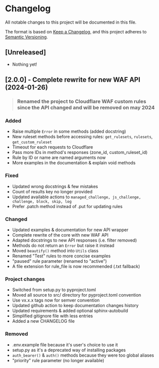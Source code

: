 # Changelog

All notable changes to this project will be documented in this file.

The format is based on [Keep a Changelog](https://keepachangelog.com/),
and this project adheres to [Semantic Versioning](https://semver.org/).

## [Unreleased]

- Nothing yet!

## [2.0.0] - Complete rewrite for new WAF API (2024-01-26)

> ### Renamed the project to Cloudflare WAF custom rules since the API changed and will be removed on may 2024

### Added

- Raise multiple `Error` in some methods (added docstring)
- New ruleset methods before accessing rules: `get_rulesets`, `rulesets`, `get_custom_ruleset`
- Timeout for each requests to Cloudflare
- Pass more IDs in method's responses (zone_id, custom_ruleset_id)
- Rule by ID or name are named arguments now
- More examples in the documentation & explain void methods

### Fixed

- Updated wrong docstrings & few mistakes
- Count of results key no longer provided
- Updated available actions to `managed_challenge, js_challenge, challenge, block, skip, log`
- Prefer .patch method instead of .put for updating rules

### Changed

- Updated examples & documentation for new API wrapper
- Complete rewrite of the core with new WAF API
- Adapted docstrings to new API responses (i.e. filter removed)
- Methods do not return an `Error` but raise it instead
- Moved `beautify()` method into `Utils` class
- Renamed "Test" rules to more concise examples
- "paused" rule parameter (renamed to "active")
- A file extension for rule_file is now recommended (.txt fallback)
  
### Project changes

- Switched from setup.py to pyproject.toml
- Moved all source to src/ directory for pyproject.toml convention
- Use vx.x.x tags now for semver convention
- Updated github action to keep documentation changes history
- Updated requirements & added optional sphinx-autobuild
- Simplified gitignore file with less entries
- Added a new CHANGELOG file

### Removed

- .env.example file because it's user's choice to use it
- setup.py as it's a deprecated way of installing packages
- `auth_bearer()` & `auth()` methods because they were too global aliases
- "priority" rule parameter (no longer available)
